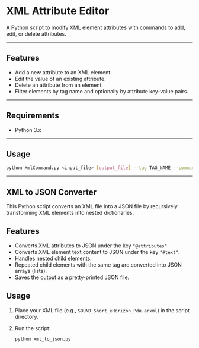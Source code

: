# XML Attribute Editor

A Python script to modify XML element attributes with commands to add, edit, or delete attributes.

---

## Features

- Add a new attribute to an XML element.
- Edit the value of an existing attribute.
- Delete an attribute from an element.
- Filter elements by tag name and optionally by attribute key-value pairs.

---

## Requirements

- Python 3.x

---

## Usage

```bash
python XmlCommand.py <input_file> [output_file] --tag TAG_NAME --command add|edit|delete --attr_name ATTR_NAME [--attr_value ATTR_VALUE] [--filter_key FILTER_KEY --filter_value FILTER_VALUE]
```

---

## XML to JSON Converter

This Python script converts an XML file into a JSON file by recursively transforming XML elements into nested dictionaries.

## Features

- Converts XML attributes to JSON under the key `"@attributes"`.
- Converts XML element text content to JSON under the key `"#text"`.
- Handles nested child elements.
- Repeated child elements with the same tag are converted into JSON arrays (lists).
- Saves the output as a pretty-printed JSON file.

  
## Usage

1. Place your XML file (e.g., `SOUND_Short_eHorizon_Pdu.arxml`) in the script directory.

2. Run the script:

   ```bash
   python xml_to_json.py
